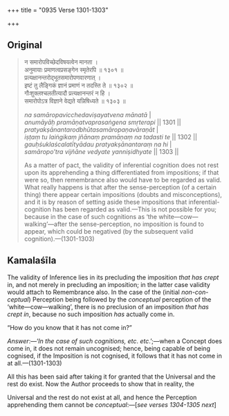 +++
title = "0935 Verse 1301-1303"

+++
## Original 
>
> न समारोपविच्छेदविषयत्वेन मानता ।  
> अनुमायाः प्रमाणत्वप्रसङ्गेन स्मृतेरपि ॥ १३०१ ॥  
> प्रत्यक्षानन्तरोद्भूतसमारोपणवारणात् ।  
> इष्टं तु लैङ्गिकं ज्ञानं प्रमाणं न तदस्ति ते ॥ १३०२ ॥  
> गौःशुक्लश्चलतीत्यादौ प्रत्यक्षानन्तरं न हि ।  
> समारोपोऽत्र विज्ञाने वेद्यते यन्निषिध्यते ॥ १३०३ ॥ 
>
> *na samāropavicchedaviṣayatvena mānatā* \|  
> *anumāyāḥ pramāṇatvaprasaṅgena smṛterapi* \|\| 1301 \|\|  
> *pratyakṣānantarodbhūtasamāropaṇavāraṇāt* \|  
> *iṣṭaṃ tu laiṅgikaṃ jñānaṃ pramāṇaṃ na tadasti te* \|\| 1302 \|\|  
> *gauḥśuklaścalatītyādau pratyakṣānantaraṃ na hi* \|  
> *samāropo'tra vijñāne vedyate yanniṣidhyate* \|\| 1303 \|\| 
>
> As a matter of pact, the validity of inferential cognition does not rest upon its apprehending a thing differentiated from impositions; if that were so, then remembrance also would have to be regarded as valid. What really happens is that after the sense-perception (of a certain thing) there appear certain impositions (doubts and misconceptions), and it is by reason of setting aside these impositions that inferential-cognition has been regarded as valid.—This is not possible for you; because in the case of such cognitions as ‘the white—cow—walking’—after the sense-perception, no imposition is found to appear, which could be negatived (by the subsequent valid cognition).—(1301-1303)



## Kamalaśīla

The validity of Inference lies in its precluding the imposition *that has crept* in, and not merely in precluding an imposition; in the latter case validity would attach to Remembrance also. In the case of the (initial *non-con*-*ceptual*) Perception being followed by the *conceptual* perception of the ‘white—cow—walking’, there is no preclusion of an imposition *that has crept in*, because no such imposition *has* actually come in.

“How do you know that it has not come in?”

*Answer*:—‘*In the case of such cognitions, etc*. *etc*.’;—when a Concept does come in, it does not remain uncognised; hence, being capable of being cognised, if the Imposition is not cognised, it follows that it has not come in at all.—(1301-1303)

All this has been said after taking it for granted that the Universal and the rest do exist. Now the Author proceeds to show that in reality, the

Universal and the rest do not exist at all, and hence the Perception apprehending them cannot be *conceptual*:—[*see verses 1304-1305 next*]


